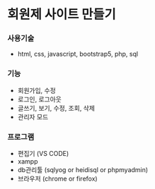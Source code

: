 # 회원제 사이트 만들기

### 사용기술

- html, css, javascript, bootstrap5, php, sql

### 기능

- 회원가입, 수정
- 로그인, 로그아웃
- 글쓰기, 보기, 수정, 조회, 삭제
- 관리자 모드

### 프로그램

- 편집기 (VS CODE)
- xampp
- db관리툴 (sqlyog or heidisql or phpmyadmin)
- 브라우저 (chrome or firefox)
